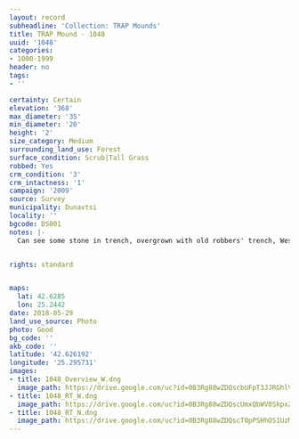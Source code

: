 ```yaml
---
layout: record
subheadline: 'Collection: TRAP Mounds'
title: TRAP Mound - 1048
uuid: '1048'
categories:
- 1000-1999
header: no
tags:
- ''

certainty: Certain
elevation: '368'
max_diameter: '35'
min_diameter: '20'
height: '2'
size_category: Medium
surrounding_land_use: Forest
surface_condition: Scrub|Tall Grass
robbed: Yes
crm_condition: '3'
crm_intactness: '1'
campaign: '2009'
source: Survey
municipality: Dunavtsi
locality: ''
bgcode: DS001
notes: |-
  Can see some stone in trench, overgrown with old robbers' trench, West side cut ; large furrough (assumed robbers' trench).


rights: standard


maps:
  lat: 42.6285
  lon: 25.2442
date: 2018-05-29
land_use_source: Photo
photo: Good
bg_code: ''
akb_code: ''
latitude: '42.626192'
longitude: '25.295731'
images:
- title: 1048_Overview_W.dng
  image_path: https://drive.google.com/uc?id=0B3Rg88wZDQscbUFpT3JJRGhlVUU
- title: 1048_RT_W.dng
  image_path: https://drive.google.com/uc?id=0B3Rg88wZDQscUmxQbWV0SkpxZ2c
- title: 1048_RT_N.dng
  image_path: https://drive.google.com/uc?id=0B3Rg88wZDQscT0pPSHhOS1UzMlU
---
```

